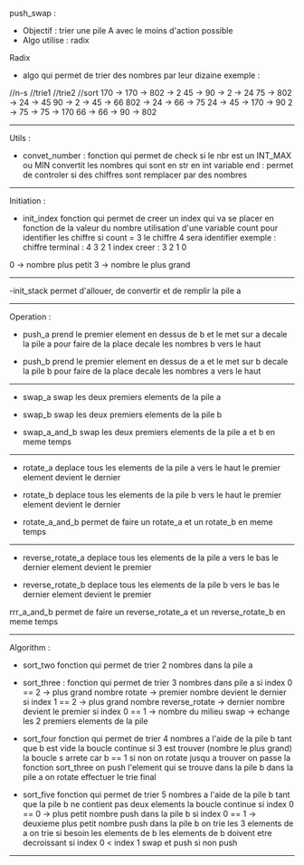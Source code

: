push_swap :
- Objectif : trier une pile A avec le moins d'action possible
- Algo utilise : radix

Radix
- algo qui permet de trier des nombres par leur dizaine 
exemple :


//n-s			//trie1			//trie2			//sort
170		->		170		->		802		->		  2
 45		->		 90		->		  2		->		 24
 75		->		802		->		 24		->		 45
 90		->		  2		->		 45		->		 66
802		->		 24		->		 66		->		 75
 24		->		 45		->		170		->		 90
  2		->		 75		->		 75		->		170
 66		->		 66		->		 90		-> 		802


-------------------------------------------------------------------------------------------------------------

Utils :

- convet_number :
fonction qui permet de check si le nbr est un INT_MAX ou MIN
convertit les nombres qui sont en str en int
variable end : permet de controler si des chiffres sont remplacer par des nombres

-------------------------------------------------------------------------------------------------------------

Initiation :

- init_index
fonction qui permet de creer un index qui va se placer en fonction de la valeur du nombre
utilisation d'une variable count pour identifier les chiffre
si count = 3
le chiffre 4 sera identifier
exemple :
chiffre terminal : 4 3 2 1
index creer		 : 3 2 1 0

0 -> nombre plus petit
3 -> nombre le plus grand

-----------

-init_stack
permet d'allouer, de convertir et de remplir la pile a

-------------------------------------------------------------------------------------------------------------

Operation :

- push_a
prend le premier element en dessus de b et le met sur a
decale la pile a pour faire de la place
decale les nombres b vers le haut

- push_b
prend le premier element en dessus de a et le met sur b
decale la pile b pour faire de la place
decale les nombres a vers le haut

-----------

- swap_a
swap les deux premiers elements de la pile a

- swap_b
swap les deux premiers elements de la pile b

- swap_a_and_b
swap les deux premiers elements de la pile a et b en meme temps

-----------

- rotate_a
deplace tous les elements de la pile a vers le haut
le premier element devient le dernier

- rotate_b
deplace tous les elements de la pile b vers le haut
le premier element devient le dernier

- rotate_a_and_b
permet de faire un rotate_a et un rotate_b en meme temps

-----------

- reverse_rotate_a
deplace tous les elements de la pile a vers le bas
le dernier element devient le premier

- reverse_rotate_b
deplace tous les elements de la pile b vers le bas
le dernier element devient le premier

rrr_a_and_b
permet de faire un reverse_rotate_a et un reverse_rotate_b en meme temps

-------------------------------------------------------------------------------------------------------------

Algorithm :

- sort_two
fonction qui permet de trier 2 nombres dans la pile a

- sort_three :
fonction qui permet de trier 3 nombres dans pile a
si index 0 == 2		-> plus grand nombre
rotate -> premier nombre devient le dernier
si index 1 == 2		-> plus grand nombre
reverse_rotate -> dernier nombre devient le premier
si index 0 == 1		-> nombre du milieu
swap -> echange les 2 premiers elements de la pile

- sort_four
fonction qui permet de trier 4 nombres a l'aide de la pile b
tant que b est vide la boucle continue
si 3 est trouver (nombre le plus grand) la boucle s arrete car b == 1
si non on rotate jusqu a trouver
on passe la fonction sort_three
on push l'element qui se trouve dans la pile b dans la pile a
on rotate effectuer le trie final

- sort_five
fonction qui permet de trier 5 nombres a l'aide de la pile b
tant que la pile b ne contient pas deux elements la boucle continue
si index 0 == 0		-> plus petit nombre
push dans la pile b
si index 0 == 1		-> deuxieme plus petit nombre
push dans la pile b
on trie les 3 elements de a
on trie si besoin les elements de b
les elements de b doivent etre decroissant
si index 0 < index 1
swap et push
si non push

-------------------------------------------------------------------------------------------------------------